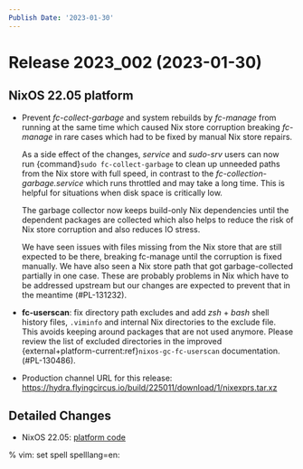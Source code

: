 ```yaml
---
Publish Date: '2023-01-30'
---
```


# Release 2023_002 (2023-01-30)

## NixOS 22.05 platform

- Prevent *fc-collect-garbage* and system rebuilds by *fc-manage* from running
  at the same time which caused Nix store corruption breaking *fc-manage* in
  rare cases which had to be fixed by manual Nix store repairs.

  As a side effect of the changes, *service* and *sudo-srv* users can now run
  {command}`sudo fc-collect-garbage` to clean up unneeded paths from the Nix
  store with full speed, in contrast to the *fc-collection-garbage.service*
  which runs throttled and may take a long time. This is helpful for
  situations when disk space is critically low.

  The garbage collector now keeps build-only Nix dependencies until
  the dependent packages are collected which also helps to reduce the risk of
  Nix store corruption and also reduces IO stress.

  We have seen issues with files missing from the Nix store that
  are still expected to be there, breaking fc-manage until the corruption is
  fixed manually. We have also seen a Nix store path that got
  garbage-collected partially in one case. These are probably problems in Nix
  which have to be addressed upstream but our changes are expected to prevent
  that in the meantime (#PL-131232).

- **fc-userscan**: fix directory path excludes and add *zsh* + *bash* shell
  history files, `.viminfo` and internal Nix directories to the exclude file.
  This avoids keeping around packages that are not used anymore. Please
  review the list of excluded directories in the improved
  {external+platform-current:ref}`nixos-gc-fc-userscan` documentation.
  (#PL-130486).
- Production channel URL for this release: https://hydra.flyingcircus.io/build/225011/download/1/nixexprs.tar.xz


## Detailed Changes

- NixOS 22.05: [platform code](https://github.com/flyingcircusio/fc-nixos/compare/fc/r2023_001/22.05...6db6af608332a334fdd039a7c0ece399f8820bbf)

% vim: set spell spelllang=en:
